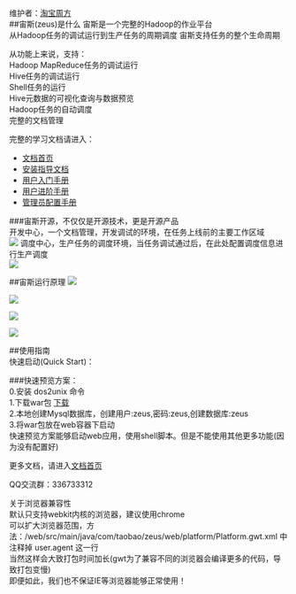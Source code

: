 维护者：<a href="http://weibo.com/2482348040/" target="_blank">淘宝周方</a>  
##宙斯(zeus)是什么
宙斯是一个完整的Hadoop的作业平台  
从Hadoop任务的调试运行到生产任务的周期调度
宙斯支持任务的整个生命周期

从功能上来说，支持：  
Hadoop MapReduce任务的调试运行  
Hive任务的调试运行  
Shell任务的运行    
Hive元数据的可视化查询与数据预览  
Hadoop任务的自动调度  
完整的文档管理  

完整的学习文档请进入：
* [文档首页](https://github.com/alibaba/zeus/wiki)
* [安装指导文档](https://github.com/alibaba/zeus/wiki/安装指导文档)
* [用户入门手册](https://github.com/alibaba/zeus/wiki/用户入门手册)
* [用户进阶手册](https://github.com/alibaba/zeus/wiki/用户进阶手册)
* [管理员配置手册](https://github.com/alibaba/zeus/wiki/管理员配置手册)
 
###宙斯开源，不仅仅是开源技术，更是开源产品  
开发中心，一个文档管理，开发调试的环境，在任务上线前的主要工作区域  
<a href="http://xuhengfei.github.io/assets/images/articles/zeus/snapshot-dev.png" target="_blank"><img src="http://xuhengfei.github.io/assets/images/articles/zeus/snapshot-dev.png" /></a>
调度中心，生产任务的调度环境，当任务调试通过后，在此处配置调度信息进行生产调度  
<a href="http://xuhengfei.github.io/assets/images/articles/zeus/snapshot-schedule.png" target="_blank"><img src="http://xuhengfei.github.io/assets/images/articles/zeus/snapshot-schedule.png" /></a>  

##宙斯运行原理
<a href="http://xuhengfei.github.io/assets/images/articles/zeus/graph-network.png" target="_blank"><img src="http://xuhengfei.github.io/assets/images/articles/zeus/graph-network.png" /></a>  

<a href="http://xuhengfei.github.io/assets/images/articles/zeus/graph-struct.png" target="_blank"><img src="http://xuhengfei.github.io/assets/images/articles/zeus/graph-struct.png" /></a>  

<a href="http://xuhengfei.github.io/assets/images/articles/zeus/graph-workflow.png" target="_blank"><img src="http://xuhengfei.github.io/assets/images/articles/zeus/graph-workflow.png" /></a>  

<a href="http://xuhengfei.github.io/assets/images/articles/zeus/graph-schedule.png" target="_blank"><img src="http://xuhengfei.github.io/assets/images/articles/zeus/graph-schedule.png" /></a>   

##使用指南    
快速启动(Quick Start)：  

###快速预览方案：  
0.安装 dos2unix 命令  
1.下载war包 <a href="http://xuhengfei.com/assets/downloads/zeus.war" target="_blank">下载</a>  
2.本地创建Mysql数据库，创建用户:zeus,密码:zeus,创建数据库:zeus  
3.将war包放在web容器下启动  
快速预览方案能够启动web应用，使用shell脚本。但是不能使用其他更多功能(因为没有配置好)

更多文档，请进入<a href="http://github.com/alibaba/zeus/wiki" target="_blank">文档首页</a> 


QQ交流群：336733312  


关于浏览器兼容性  
默认只支持webkit内核的浏览器，建议使用chrome  
可以扩大浏览器范围，方法：/web/src/main/java/com/taobao/zeus/web/platform/Platform.gwt.xml 中注释掉 user.agent 这一行  
当然这样会大致打包时间加长(gwt为了兼容不同的浏览器会编译更多的代码，导致打包变慢)  
即便如此，我们也不保证IE等浏览器能够正常使用！  


